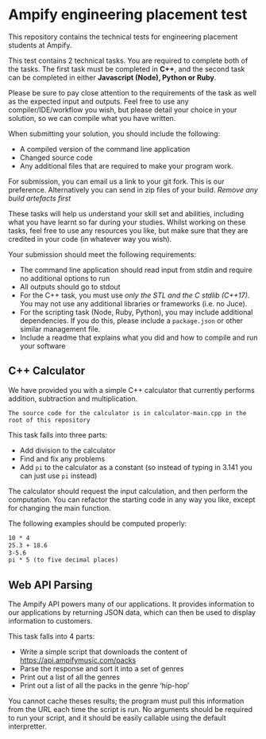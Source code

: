 # Ampify engineering placement test

This repository contains the technical tests for engineering placement students at Ampify.

This test contains 2 technical tasks. You are required to complete both of the tasks.
The first task must be completed in **C++**, and the second task can be completed in either **Javascript (Node), Python or Ruby**.

Please be sure to pay close attention to the requirements of the task as well as the expected input and outputs. Feel free to use any compiler/IDE/workflow you wish, but please detail your choice in your solution, so we can compile what you have written.

When submitting your solution, you should include the following:

+ A compiled version of the command line application
+ Changed source code
+ Any additional files that are required to make your program work.

For submission, you can email us a link to your git fork. This is our preference. Alternatively you can send in zip files of your build.
*Remove any build artefacts first*

These tasks will help us understand your skill set and abilities, including what you have learnt so far during your studies. Whilst working on these tasks, feel free to use any resources you like, but make sure that they are credited in your code (in whatever way you wish).

Your submission should meet the following requirements:

+ The command line application should read input from stdin and require no additional options to run
+ All outputs should go to stdout
+ For the C++ task, you must use *only the STL and the C stdlib (C++17)*. You may not use any additional libraries or frameworks (i.e. no Juce).
+ For the scripting task (Node, Ruby, Python), you may include additional dependencies. If you do this, please include a `package.json` or other similar management file.
+ Include a readme that explains what you did and how to compile and run your software

## C++ Calculator

We have provided you with a simple C++ calculator that currently performs addition, subtraction and multiplication.

`The source code for the calculator is in calculator-main.cpp in the root of this repository`

This task falls into three parts:

+ Add division to the calculator
+ Find and fix any problems
+ Add `pi` to the calculator as a constant (so instead of typing in 3.141 you can just use `pi` instead)

The calculator should request the input calculation, and then perform the computation.
You can refactor the starting code in any way you like, except for changing the main function.

The following examples should be computed properly:

```txt
10 * 4
25.3 + 18.6
3-5.6
pi * 5 (to five decimal places)
```

## Web API Parsing

The Ampify API powers many of our applications. It provides information to our applications by returning JSON data, which can then be used to display information to customers.

This task falls into 4 parts:

+ Write a simple script that downloads the content of <https://api.ampifymusic.com/packs>
+ Parse the response and sort it into a set of genres
+ Print out a list of all the genres
+ Print out a list of all the packs in the genre ‘hip-hop’

You cannot cache theses results; the program must pull this information from the URL each time the script is run. No arguments should be required to run your script, and it should be easily callable using the default interpretter.
